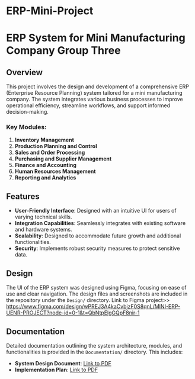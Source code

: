 # ERP-Mini-Project
# ERP System for Mini Manufacturing Company Group Three

## Overview
This project involves the design and development of a comprehensive ERP (Enterprise Resource Planning) system tailored for a mini manufacturing company. The system integrates various business processes to improve operational efficiency, streamline workflows, and support informed decision-making.

### Key Modules:
1. **Inventory Management**
2. **Production Planning and Control**
3. **Sales and Order Processing**
4. **Purchasing and Supplier Management**
5. **Finance and Accounting**
6. **Human Resources Management**
7. **Reporting and Analytics**

## Features
- **User-Friendly Interface**: Designed with an intuitive UI for users of varying technical skills.
- **Integration Capabilities**: Seamlessly integrates with existing software and hardware systems.
- **Scalability**: Designed to accommodate future growth and additional functionalities.
- **Security**: Implements robust security measures to protect sensitive data.

## Design
The UI of the ERP system was designed using Figma, focusing on ease of use and clear navigation. The design files and screenshots are included in the repository under the `Design/` directory.
Link to Figma project>>  https://www.figma.com/design/wPREJ3A4kaCvbjzF0S8qnL/MINI-ERP-UENR-PROJECT?node-id=0-1&t=QbNtpElgGQpF8nir-1

## Documentation
Detailed documentation outlining the system architecture, modules, and functionalities is provided in the `Documentation/` directory. This includes:
- **System Design Document**: [Link to PDF](Documentation/System_Design_Document.pdf)
- **Implementation Plan**: [Link to PDF](Documentation/Implementation_Plan.pdf)

